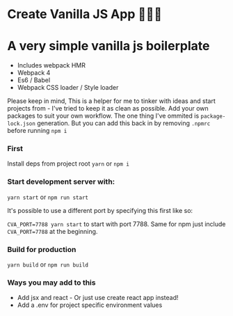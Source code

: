 # Create Vanilla JS App 🌴🌴🌴

# A very simple vanilla js boilerplate

- Includes webpack HMR
- Webpack 4
- Es6 / Babel
- Webpack CSS loader / Style loader

Please keep in mind, This is a helper for me to tinker with ideas and start projects from - I've tried to keep it as clean as possible. Add your own packages to suit your own workflow. The one thing I've ommited is `package-lock.json` generation. But you can add this back in by removing `.npmrc` before running `npm i`

### First

Install deps from project root `yarn` or `npm i`

### Start development server with:

`yarn start` or `npm run start`

It's possible to use a different port by specifying this first like so:

`CVA_PORT=7788 yarn start` to start with port 7788. Same for npm just include `CVA_PORT=7788` at the beginning.

### Build for production

`yarn build` or `npm run build`

### Ways you may add to this

- Add jsx and react - Or just use create react app instead!
- Add a .env for project specific environment values

